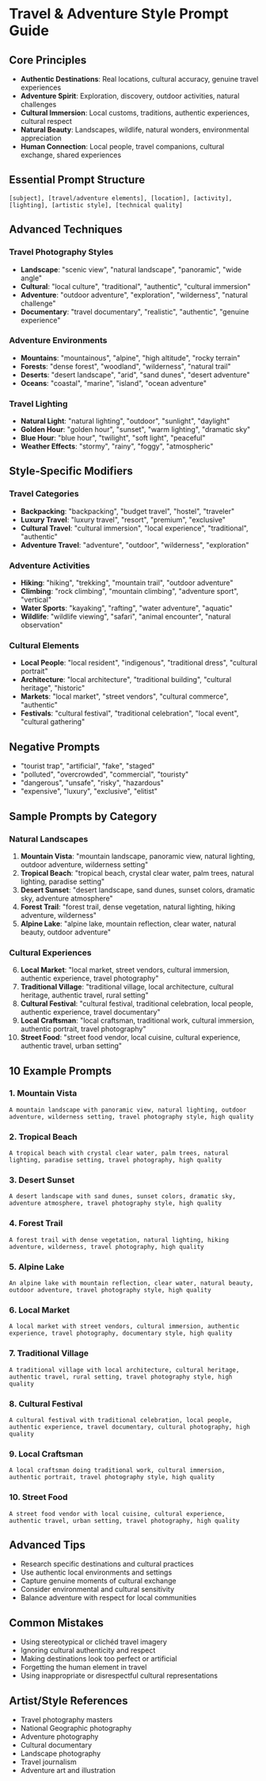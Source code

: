 # Travel & Adventure Style Prompt Guide

## Core Principles

- **Authentic Destinations**: Real locations, cultural accuracy, genuine travel experiences
- **Adventure Spirit**: Exploration, discovery, outdoor activities, natural challenges
- **Cultural Immersion**: Local customs, traditions, authentic experiences, cultural respect
- **Natural Beauty**: Landscapes, wildlife, natural wonders, environmental appreciation
- **Human Connection**: Local people, travel companions, cultural exchange, shared experiences

## Essential Prompt Structure

```text
[subject], [travel/adventure elements], [location], [activity], [lighting], [artistic style], [technical quality]
```

## Advanced Techniques

### Travel Photography Styles

- **Landscape**: "scenic view", "natural landscape", "panoramic", "wide angle"
- **Cultural**: "local culture", "traditional", "authentic", "cultural immersion"
- **Adventure**: "outdoor adventure", "exploration", "wilderness", "natural challenge"
- **Documentary**: "travel documentary", "realistic", "authentic", "genuine experience"

### Adventure Environments

- **Mountains**: "mountainous", "alpine", "high altitude", "rocky terrain"
- **Forests**: "dense forest", "woodland", "wilderness", "natural trail"
- **Deserts**: "desert landscape", "arid", "sand dunes", "desert adventure"
- **Oceans**: "coastal", "marine", "island", "ocean adventure"

### Travel Lighting

- **Natural Light**: "natural lighting", "outdoor", "sunlight", "daylight"
- **Golden Hour**: "golden hour", "sunset", "warm lighting", "dramatic sky"
- **Blue Hour**: "blue hour", "twilight", "soft light", "peaceful"
- **Weather Effects**: "stormy", "rainy", "foggy", "atmospheric"

## Style-Specific Modifiers

### Travel Categories

- **Backpacking**: "backpacking", "budget travel", "hostel", "traveler"
- **Luxury Travel**: "luxury travel", "resort", "premium", "exclusive"
- **Cultural Travel**: "cultural immersion", "local experience", "traditional", "authentic"
- **Adventure Travel**: "adventure", "outdoor", "wilderness", "exploration"

### Adventure Activities

- **Hiking**: "hiking", "trekking", "mountain trail", "outdoor adventure"
- **Climbing**: "rock climbing", "mountain climbing", "adventure sport", "vertical"
- **Water Sports**: "kayaking", "rafting", "water adventure", "aquatic"
- **Wildlife**: "wildlife viewing", "safari", "animal encounter", "natural observation"

### Cultural Elements

- **Local People**: "local resident", "indigenous", "traditional dress", "cultural portrait"
- **Architecture**: "local architecture", "traditional building", "cultural heritage", "historic"
- **Markets**: "local market", "street vendors", "cultural commerce", "authentic"
- **Festivals**: "cultural festival", "traditional celebration", "local event", "cultural gathering"

## Negative Prompts

- "tourist trap", "artificial", "fake", "staged"
- "polluted", "overcrowded", "commercial", "touristy"
- "dangerous", "unsafe", "risky", "hazardous"
- "expensive", "luxury", "exclusive", "elitist"

## Sample Prompts by Category

### Natural Landscapes

1. **Mountain Vista**: "mountain landscape, panoramic view, natural lighting, outdoor adventure, wilderness setting"
2. **Tropical Beach**: "tropical beach, crystal clear water, palm trees, natural lighting, paradise setting"
3. **Desert Sunset**: "desert landscape, sand dunes, sunset colors, dramatic sky, adventure atmosphere"
4. **Forest Trail**: "forest trail, dense vegetation, natural lighting, hiking adventure, wilderness"
5. **Alpine Lake**: "alpine lake, mountain reflection, clear water, natural beauty, outdoor adventure"

### Cultural Experiences

6. **Local Market**: "local market, street vendors, cultural immersion, authentic experience, travel photography"
7. **Traditional Village**: "traditional village, local architecture, cultural heritage, authentic travel, rural setting"
8. **Cultural Festival**: "cultural festival, traditional celebration, local people, authentic experience, travel documentary"
9. **Local Craftsman**: "local craftsman, traditional work, cultural immersion, authentic portrait, travel photography"
10. **Street Food**: "street food vendor, local cuisine, cultural experience, authentic travel, urban setting"

## 10 Example Prompts

### 1. Mountain Vista

```text
A mountain landscape with panoramic view, natural lighting, outdoor adventure, wilderness setting, travel photography style, high quality
```

### 2. Tropical Beach

```text
A tropical beach with crystal clear water, palm trees, natural lighting, paradise setting, travel photography, high quality
```

### 3. Desert Sunset

```text
A desert landscape with sand dunes, sunset colors, dramatic sky, adventure atmosphere, travel photography style, high quality
```

### 4. Forest Trail

```text
A forest trail with dense vegetation, natural lighting, hiking adventure, wilderness, travel photography, high quality
```

### 5. Alpine Lake

```text
An alpine lake with mountain reflection, clear water, natural beauty, outdoor adventure, travel photography style, high quality
```

### 6. Local Market

```text
A local market with street vendors, cultural immersion, authentic experience, travel photography, documentary style, high quality
```

### 7. Traditional Village

```text
A traditional village with local architecture, cultural heritage, authentic travel, rural setting, travel photography style, high quality
```

### 8. Cultural Festival

```text
A cultural festival with traditional celebration, local people, authentic experience, travel documentary, cultural photography, high quality
```

### 9. Local Craftsman

```text
A local craftsman doing traditional work, cultural immersion, authentic portrait, travel photography style, high quality
```

### 10. Street Food

```text
A street food vendor with local cuisine, cultural experience, authentic travel, urban setting, travel photography, high quality
```

## Advanced Tips

- Research specific destinations and cultural practices
- Use authentic local environments and settings
- Capture genuine moments of cultural exchange
- Consider environmental and cultural sensitivity
- Balance adventure with respect for local communities

## Common Mistakes

- Using stereotypical or clichéd travel imagery
- Ignoring cultural authenticity and respect
- Making destinations look too perfect or artificial
- Forgetting the human element in travel
- Using inappropriate or disrespectful cultural representations

## Artist/Style References

- Travel photography masters
- National Geographic photography
- Adventure photography
- Cultural documentary
- Landscape photography
- Travel journalism
- Adventure art and illustration
